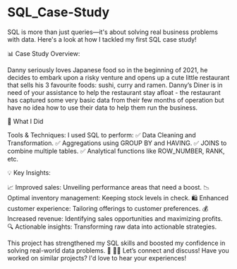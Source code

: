 # SQL_Case-Study
SQL is more than just queries—it's about solving real business problems with data. Here's a look at how I tackled my first SQL case study!


📊 Case Study Overview:


Danny seriously loves Japanese food so in the beginning of 2021, he decides to embark upon a risky venture and opens up a cute little restaurant that sells his 3 favourite foods: sushi, curry and ramen.
Danny’s Diner is in need of your assistance to help the restaurant stay afloat - the restaurant has captured some very basic data from their few months of operation but have no idea how to use their data to help them run the business.

🔧 What I Did

Tools & Techniques:
I used SQL to perform:
✅ Data Cleaning and Transformation.
✅ Aggregations using GROUP BY and HAVING.
✅ JOINS to combine multiple tables.
✅ Analytical functions like ROW_NUMBER, RANK, etc.


💡 Key Insights:

 📈 Improved sales: Unveiling performance areas that need a boost.
 📉 Optimal inventory management: Keeping stock levels in check.
 🛍️ Enhanced customer experience: Tailoring offerings to customer preferences.
 💰 Increased revenue: Identifying sales opportunities and maximizing profits.
 🔍 Actionable insights: Transforming raw data into actionable strategies.
 

This project has strengthened my SQL skills and boosted my confidence in solving real-world data problems. 💪
👨‍💻 Let’s connect and discuss! Have you worked on similar projects? I'd love to hear your experiences!
